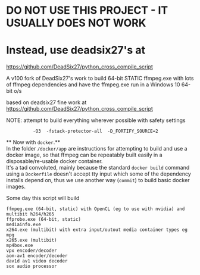 # DO NOT USE THIS PROJECT - IT USUALLY DOES NOT WORK
# Instead, use deadsix27's at 
https://github.com/DeadSix27/python_cross_compile_script

A v100 fork of DeadSix27's work to build 64-bit STATIC ffmpeg.exe with lots of ffmpeg dependencies and have the ffmpeg.exe run in a Windows 10 64-bit o/s

based on deadsix27 fine work at https://github.com/DeadSix27/python_cross_compile_script

NOTE: attempt to build everything wherever possible with safety settings
```
          -O3  -fstack-protector-all  -D_FORTIFY_SOURCE=2
```

** Now with ```docker```.**  
In the folder ```/docker/app``` are instructions for attempting to build and use a docker image,
so that ffmpeg can be repeatably built easily in a disposable/re-usable docker container.  
It's a tad convoluted, mainly because the standard ```docker build``` command 
using a ```Dockerfile``` doesn't accept tty input which some of the dependency 
installs depend on, thus we use another way (```commit```) to build basic docker images.   


Some day this script will build 
```
ffmpeg.exe (64-bit, static) with OpenCL (eg to use with nvidia) and multibit h264/h265
ffprobe.exe (64-bit, static)
mediainfo.exe
x264.exe (multibit) with extra input/outout media container types eg mpg
x265.exe (multibit)
mp4box.exe
vpx encoder/decoder
aom-av1 encoder/decoder
dav1d av1 video decoder
sox audio processor
```

